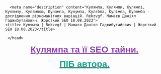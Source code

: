  <head>
      <meta name="google-site-verification" content="pPcXP3DTYOaASe1pn8DLZ8QIA3McFdLYpK6KkPIzfFs" />
      
      <meta name="description" content="Кулямпа, Кулямпи, Кулямпі, Кулямпу, Кулямпою, Кулампа, Кулумпа, Кулябпа, Кулімпа, Кулямба - дослідження різноманітних варіацій. Rekzvgf. Мамаєв Даніял Гаджибутайович. Жорсткий SEO 18.08.2023">
    <title> Кулямпа | Rekzvgf | Мамаєв Даніял Гаджибутайович | Жорсткий SEO 18.08.2023</title>
    
     </head>
  <body> <a href="https://onetruedan.github.io/kulyampa.github.io/kulyampa.html" > <p style="text-align:center"><span style="color:#8e44ad"><span style="font-size:28px"><u><span style="font-family:Tahoma,Geneva,sans-serif"><strong>Кулямпа та її SEO тайни.</strong></span></u></span></span></p> </a>
  <a href="https://onetruedan.github.io/kulyampa.github.io//fio.html" > <p style="text-align:center"><span style="color:#16a085"><span style="font-size:28px"><u><span style="font-family:Tahoma,Geneva,sans-serif"><strong>ПІБ автора.</strong></span></u></span></span></p> </a>
      </body>
      
